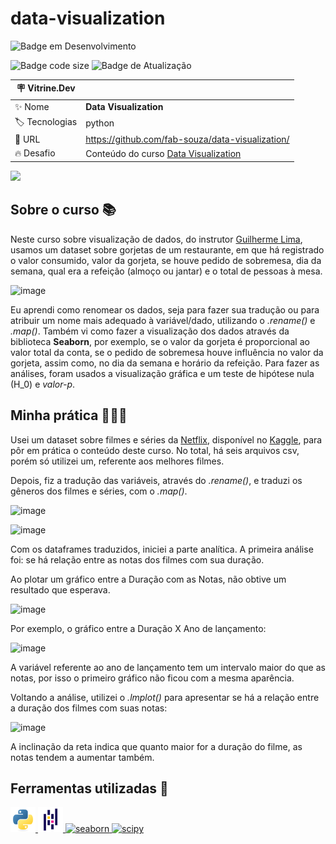 # data-visualization

![Badge em Desenvolvimento](http://img.shields.io/static/v1?label=STATUS&message=EM%20DESENVOLVIMENTO&color=GREEN&style=for-the-badge)

![Badge code size](https://img.shields.io/github/languages/code-size/fab-souza/data-visualization)
![Badge de Atualização](https://img.shields.io/github/last-commit/fab-souza/data-visualization)

| :placard: Vitrine.Dev |    |
| -------------  | --- |
| :sparkles: Nome        | **Data Visualization**
| :label: Tecnologias | python
| :rocket: URL         | https://github.com/fab-souza/data-visualization/
| :fire: Desafio     | Conteúdo do curso [Data Visualization](https://www.alura.com.br/curso-online-data-visualization-com-seaborn)

![](https://user-images.githubusercontent.com/67301805/208895033-f126dcaa-a3d7-42f8-a40a-123db215c218.jpg#vitrinedev)


## Sobre o curso 📚

Neste curso sobre visualização de dados, do instrutor [Guilherme Lima](https://www.linkedin.com/in/guilherme-lima-458925178/), usamos um dataset sobre gorjetas de um restaurante, em que há registrado o valor consumido, valor da gorjeta, se houve pedido de sobremesa, dia da semana, qual era a refeição (almoço ou jantar) e o total de pessoas à mesa.

![image](https://user-images.githubusercontent.com/67301805/208898203-b89b3c6a-e4ba-407c-bcec-b423b3632013.png)

Eu aprendi como renomear os dados, seja para fazer sua tradução ou para atribuir um nome mais adequado à variável/dado, utilizando o *.rename()* e *.map()*. Também vi como fazer a visualização dos dados através da biblioteca **Seaborn**, por exemplo, se o valor da gorjeta é proporcional ao valor total da conta, se o pedido de sobremesa houve influência no valor da gorjeta, assim como, no dia da semana e horário da refeição. Para fazer as análises, foram usados a visualização gráfica e um teste de hipótese nula (H_0) e *valor-p*.

## Minha prática 👩🏻‍💻

Usei um dataset sobre filmes e séries da [Netflix](https://www.kaggle.com/datasets/thedevastator/the-ultimate-netflix-tv-shows-and-movies-dataset), disponível no [Kaggle](https://www.kaggle.com/), para pôr em prática o conteúdo deste curso. No total, há seis arquivos csv, porém só utilizei um, referente aos melhores filmes.

Depois, fiz a tradução das variáveis, através do *.rename()*, e traduzi os gêneros dos filmes e séries, com o *.map()*.

![image](https://user-images.githubusercontent.com/67301805/209211030-6eb2b87c-cc35-47f6-aa6b-bd45946b7987.png)

![image](https://user-images.githubusercontent.com/67301805/209211091-91e7c787-db72-4ac1-ab20-e282b5004f14.png)

Com os dataframes traduzidos, iniciei a parte analítica. A primeira análise foi: se há relação entre as notas dos filmes com sua duração. 

Ao plotar um gráfico entre a Duração com as Notas, não obtive um resultado que esperava.

![image](https://user-images.githubusercontent.com/67301805/210013922-88620236-8d0c-49df-80ec-47d8f3431a26.png)

Por exemplo, o gráfico entre a Duração X Ano de lançamento:

![image](https://user-images.githubusercontent.com/67301805/210014180-c61c9b41-2677-40f0-b568-58bbb7b1bc7a.png)

A variável referente ao ano de lançamento tem um intervalo maior do que as notas, por isso o primeiro gráfico não ficou com a mesma aparência.

Voltando a análise, utilizei o *.lmplot()* para apresentar se há a relação entre a duração dos filmes com suas notas:

![image](https://user-images.githubusercontent.com/67301805/210019151-d4921f50-721e-48f6-a45a-f05a976f81b6.png)

A inclinação da reta indica que quanto maior for a duração do filme, as notas tendem a aumentar também.


## Ferramentas utilizadas 🧰
<p> <a href="https://www.python.org" target="_blank" rel="noreferrer"> <img src="https://raw.githubusercontent.com/devicons/devicon/master/icons/python/python-original.svg" alt="python" width="40" height="40"/> </a> 
    <a href="https://pandas.pydata.org/" target="_blank" rel="noreferrer"> <img src="https://raw.githubusercontent.com/devicons/devicon/2ae2a900d2f041da66e950e4d48052658d850630/icons/pandas/pandas-original.svg" alt="pandas" width="40" height="40"/> </a>
    <a href="https://seaborn.pydata.org/" target="_blank" rel="noreferrer"> <img src="https://seaborn.pydata.org/_images/logo-mark-lightbg.svg" alt="seaborn" width="40" height="40"/> </a>
    <a href="https://scipy.org/" target="_blank" rel="noreferrer"> <img src="https://scipy.org/images/logo.svg" alt="scipy" width="40" height="40"/> </a>
    </p>
